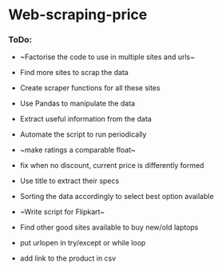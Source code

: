# Web-scraping-price

### ToDo:
* ~Factorise the code to use in multiple sites and urls~
* Find more sites to scrap the data
* Create scraper functions for all these sites
* Use Pandas to manipulate the data
* Extract useful information from the data
* Automate the script to run periodically

* ~make ratings a comparable float~
* fix when no discount, current price is differently formed
* Use title to extract their specs
* Sorting the data accordingly to select best option available
* ~Write script for Flipkart~
* Find other good sites available to buy new/old laptops
* put urlopen in try/except or while loop
* add link to the product in csv
